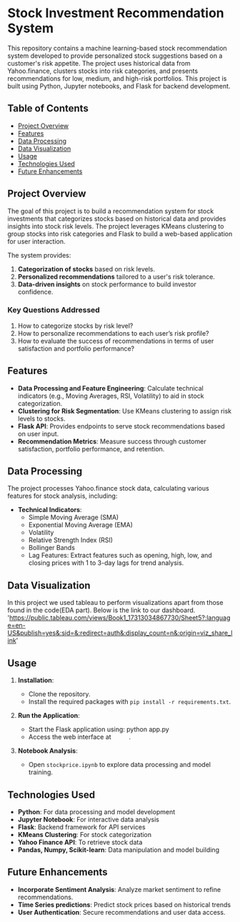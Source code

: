 # Stock Investment Recommendation System

This repository contains a machine learning-based stock recommendation system developed to provide personalized stock suggestions based on a customer's risk appetite. The project uses historical data from Yahoo.finance, clusters stocks into risk categories, and presents recommendations for low, medium, and high-risk portfolios. This project is built using Python, Jupyter notebooks, and Flask for backend development.

## Table of Contents

- [Project Overview](#project-overview)
- [Features](#features)
- [Data Processing](#data-processing)
- [Data Visualization](#data-visuzalization)
- [Usage](#usage)
- [Technologies Used](#technologies-used)
- [Future Enhancements](#future-enhancements)


## Project Overview

The goal of this project is to build a recommendation system for stock investments that categorizes stocks based on historical data and provides insights into stock risk levels. The project leverages KMeans clustering to group stocks into risk categories and Flask to build a web-based application for user interaction.

The system provides:
1. **Categorization of stocks** based on risk levels.
2. **Personalized recommendations** tailored to a user's risk tolerance.
3. **Data-driven insights** on stock performance to build investor confidence.

### Key Questions Addressed

1. How to categorize stocks by risk level?
2. How to personalize recommendations to each user’s risk profile?
3. How to evaluate the success of recommendations in terms of user satisfaction and portfolio performance?

## Features

- **Data Processing and Feature Engineering**: Calculate technical indicators (e.g., Moving Averages, RSI, Volatility) to aid in stock categorization.
- **Clustering for Risk Segmentation**: Use KMeans clustering to assign risk levels to stocks.
- **Flask API**: Provides endpoints to serve stock recommendations based on user input.
- **Recommendation Metrics**: Measure success through customer satisfaction, portfolio performance, and retention.

## Data Processing

The project processes Yahoo.finance stock data, calculating various features for stock analysis, including:

- **Technical Indicators**:
  - Simple Moving Average (SMA)
  - Exponential Moving Average (EMA)
  - Volatility
  - Relative Strength Index (RSI)
  - Bollinger Bands
  - Lag Features: Extract features such as opening, high, low, and closing prices with 1 to 3-day lags for trend analysis.
 
## Data Visualization
In this project we used tableau to perform visualizations apart from those found in the code(EDA part). Below is the link to our dashboard.
'https://public.tableau.com/views/Book1_17313034867730/Sheet5?:language=en-US&publish=yes&:sid=&:redirect=auth&:display_count=n&:origin=viz_share_link'


## Usage

1. **Installation**:
    - Clone the repository.
    - Install the required packages with `pip install -r requirements.txt`.

2. **Run the Application**:
    - Start the Flask application using: python app.py
    - Access the web interface at `     `.

3. **Notebook Analysis**:
    - Open `stockprice.ipynb` to explore data processing and model training.

## Technologies Used

- **Python**: For data processing and model development
- **Jupyter Notebook**: For interactive data analysis
- **Flask**: Backend framework for API services
- **KMeans Clustering**: For stock categorization
- **Yahoo Finance API**: To retrieve stock data
- **Pandas, Numpy, Scikit-learn**: Data manipulation and model building

## Future Enhancements

- **Incorporate Sentiment Analysis**: Analyze market sentiment to refine recommendations.
- **Time Series predictions**: Predict stock prices based on historical trends
- **User Authentication**: Secure recommendations and user data access.



